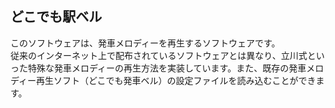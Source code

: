 ## どこでも駅ベル
このソフトウェアは、発車メロディーを再生するソフトウェアです。  
従来のインターネット上で配布されているソフトウェアとは異なり、立川式といった特殊な発車メロディーの再生方法を実装しています。また、既存の発車メロディー再生ソフト（どこでも発車ベル）の設定ファイルを読み込むことができます。